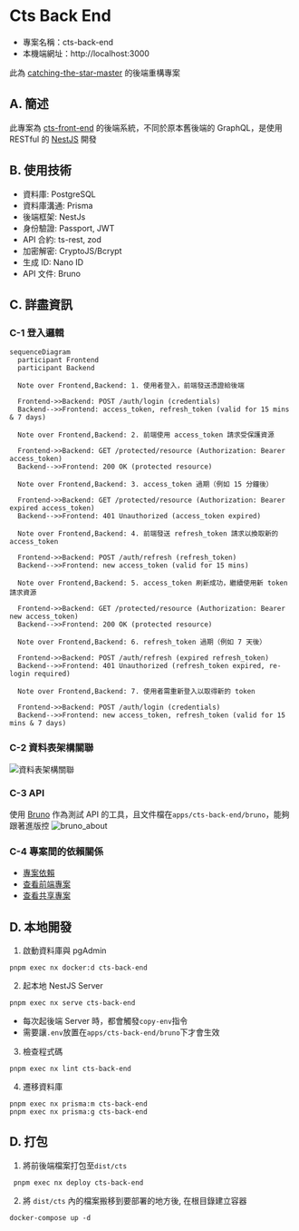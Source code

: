 # Cts Back End

- 專案名稱：cts-back-end
- 本機端網址：http://localhost:3000

此為 [catching-the-star-master](https://github.com/a131381568/ctsm-sql) 的後端重構專案

## A. 簡述
此專案為 [cts-front-end](#) 的後端系統，不同於原本舊後端的 GraphQL，是使用 RESTful 的 [NestJS](https://docs.nestjs.com/) 開發

## B. 使用技術

- 資料庫: PostgreSQL
- 資料庫溝通: Prisma
- 後端框架: NestJs 
- 身份驗證: Passport, JWT
- API 合約: ts-rest, zod
- 加密解密: CryptoJS/Bcrypt
- 生成 ID: Nano ID
- API 文件: Bruno

## C. 詳盡資訊

### C-1 登入邏輯

```mermaid
sequenceDiagram
  participant Frontend
  participant Backend
  
  Note over Frontend,Backend: 1. 使用者登入，前端發送憑證給後端
  
  Frontend->>Backend: POST /auth/login (credentials)
  Backend-->>Frontend: access_token, refresh_token (valid for 15 mins & 7 days)

  Note over Frontend,Backend: 2. 前端使用 access_token 請求受保護資源
  
  Frontend->>Backend: GET /protected/resource (Authorization: Bearer access_token)
  Backend-->>Frontend: 200 OK (protected resource)

  Note over Frontend,Backend: 3. access_token 過期（例如 15 分鐘後）
  
  Frontend->>Backend: GET /protected/resource (Authorization: Bearer expired access_token)
  Backend-->>Frontend: 401 Unauthorized (access_token expired)
  
  Note over Frontend,Backend: 4. 前端發送 refresh_token 請求以換取新的 access_token
  
  Frontend->>Backend: POST /auth/refresh (refresh_token)
  Backend-->>Frontend: new access_token (valid for 15 mins)
  
  Note over Frontend,Backend: 5. access_token 刷新成功，繼續使用新 token 請求資源
  
  Frontend->>Backend: GET /protected/resource (Authorization: Bearer new access_token)
  Backend-->>Frontend: 200 OK (protected resource)
  
  Note over Frontend,Backend: 6. refresh_token 過期（例如 7 天後）

  Frontend->>Backend: POST /auth/refresh (expired refresh_token)
  Backend-->>Frontend: 401 Unauthorized (refresh_token expired, re-login required)
  
  Note over Frontend,Backend: 7. 使用者需重新登入以取得新的 token

  Frontend->>Backend: POST /auth/login (credentials)
  Backend-->>Frontend: new access_token, refresh_token (valid for 15 mins & 7 days)

```

### C-2 資料表架構關聯
![資料表架構關聯](https://i.imgur.com/Qf4VUEN.png)

### C-3 API
使用 [Bruno](https://github.com/usebruno/bruno) 作為測試 API 的工具，且文件檔在`apps/cts-back-end/bruno`，能夠跟著進版控
![bruno_about](https://i.imgur.com/RTA3ikG.png)

### C-4 專案間的依賴關係
- [專案依賴](#)
- [查看前端專案](#)
- [查看共享專案](#)


## D. 本地開發

1. 啟動資料庫與 pgAdmin
```shell
pnpm exec nx docker:d cts-back-end

```

2. 起本地 NestJS Server
```shell
pnpm exec nx serve cts-back-end
```
- 每次起後端 Server 時，都會觸發`copy-env`指令
- 需要讓`.env`放置在`apps/cts-back-end/bruno`下才會生效

3. 檢查程式碼
```shell
pnpm exec nx lint cts-back-end
```

4. 遷移資料庫
```shell
pnpm exec nx prisma:m cts-back-end
pnpm exec nx prisma:g cts-back-end
```

## D. 打包

1. 將前後端檔案打包至`dist/cts`
```shell
 pnpm exec nx deploy cts-back-end
```

2. 將 `dist/cts` 內的檔案搬移到要部署的地方後, 在根目錄建立容器
```shell
docker-compose up -d
```
